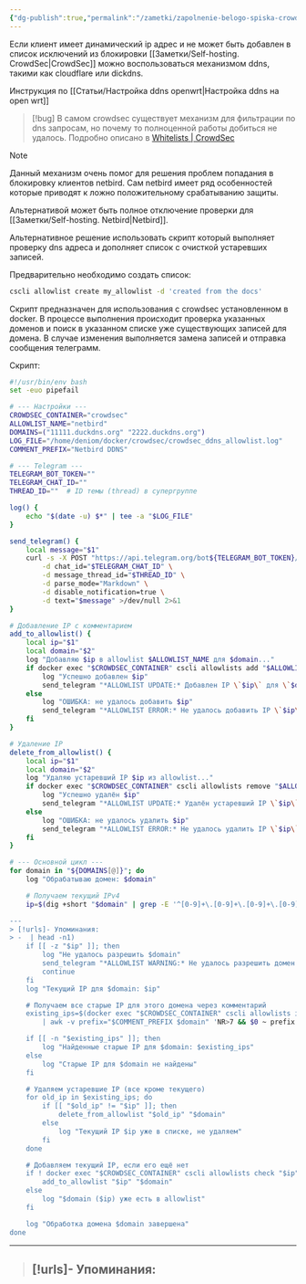```yaml
---
{"dg-publish":true,"permalink":"/zametki/zapolnenie-belogo-spiska-crowdsec-na-osnove-dns/","created":"2025-10-26 22:06","updated":"2025-10-26T22:23:44+03:00"}
---
```


Если клиент имеет динамический ip адрес и не может быть добавлен в список исключений из блокировки [[Заметки/Self-hosting. CrowdSec\|CrowdSec]] можно воспользоваться механизмом ddns, такими как cloudflare или dickdns.

Инструкция по [[Статьи/Настройка ddns openwrt\|Настройка ddns на open wrt]]

> [!bug]
> В самом crowdsec существует механизм для фильтрации по dns запросам, но почему то полноценной работы добиться не удалось. Подробно описано в [Whitelists \| CrowdSec](https://docs.crowdsec.net/u/getting_started/post_installation/whitelists/#dynamic-ip-address)

> [!note]
> Данный механизм очень помог для решения проблем попадания в блокировку клиентов netbird. Сам netbird имеет ряд особенностей которые приводят к ложно положительному срабатыванию защиты.
> 
> Альтернативой может быть полное отключение проверки для [[Заметки/Self-hosting. Netbird\|Netbird]].

Альтернативное решение использовать скрипт который выполняет проверку dns адреса и дополняет список с очисткой устаревших записей.

Предварительно необходимо создать список:
```sh
cscli allowlist create my_allowlist -d 'created from the docs'
```

Скрипт предназначен для использования с crowdsec установленном в docker. В процессе выполнения происходит проверка указанных доменов и поиск в указанном списке уже существующих записей для домена. В случае изменения выполняется замена записей и отправка сообщения телеграмм.

Скрипт:
```sh
#!/usr/bin/env bash
set -euo pipefail

# --- Настройки ---
CROWDSEC_CONTAINER="crowdsec"
ALLOWLIST_NAME="netbird"
DOMAINS=("11111.duckdns.org" "2222.duckdns.org")
LOG_FILE="/home/deniom/docker/crowdsec/crowdsec_ddns_allowlist.log"
COMMENT_PREFIX="Netbird DDNS"

# --- Telegram ---
TELEGRAM_BOT_TOKEN=""
TELEGRAM_CHAT_ID=""
THREAD_ID=""  # ID темы (thread) в супергруппе

log() {
    echo "$(date -u) $*" | tee -a "$LOG_FILE"
}

send_telegram() {
    local message="$1"
    curl -s -X POST "https://api.telegram.org/bot${TELEGRAM_BOT_TOKEN}/sendMessage" \
        -d chat_id="$TELEGRAM_CHAT_ID" \
        -d message_thread_id="$THREAD_ID" \
        -d parse_mode="Markdown" \
        -d disable_notification=true \
        -d text="$message" >/dev/null 2>&1
}

# Добавление IP с комментарием
add_to_allowlist() {
    local ip="$1"
    local domain="$2"
    log "Добавляю $ip в allowlist $ALLOWLIST_NAME для $domain..."
    if docker exec "$CROWDSEC_CONTAINER" cscli allowlists add "$ALLOWLIST_NAME" "$ip" -d "$COMMENT_PREFIX $domain" >/dev/null 2>&1; then
        log "Успешно добавлен $ip"
        send_telegram "*ALLOWLIST UPDATE:* Добавлен IP \`$ip\` для \`$domain\`"
    else
        log "ОШИБКА: не удалось добавить $ip"
        send_telegram "*ALLOWLIST ERROR:* Не удалось добавить IP \`$ip\` для \`$domain\`"
    fi
}

# Удаление IP
delete_from_allowlist() {
    local ip="$1"
    local domain="$2"
    log "Удаляю устаревший IP $ip из allowlist..."
    if docker exec "$CROWDSEC_CONTAINER" cscli allowlists remove "$ALLOWLIST_NAME" "$ip" >/dev/null 2>&1; then
        log "Успешно удалён $ip"
        send_telegram "*ALLOWLIST UPDATE:* Удалён устаревший IP \`$ip\` для \`$domain\`"
    else
        log "ОШИБКА: не удалось удалить $ip"
        send_telegram "*ALLOWLIST ERROR:* Не удалось удалить IP \`$ip\` для \`$domain\`"
    fi
}

# --- Основной цикл ---
for domain in "${DOMAINS[@]}"; do
    log "Обрабатываю домен: $domain"

    # Получаем текущий IPv4
    ip=$(dig +short "$domain" | grep -E '^[0-9]+\.[0-9]+\.[0-9]+\.[0-9]+

---
> [!urls]- Упоминания:
> -  | head -n1)
    if [[ -z "$ip" ]]; then
        log "Не удалось разрешить $domain"
        send_telegram "*ALLOWLIST WARNING:* Не удалось разрешить домен \`$domain\`"
        continue
    fi
    log "Текущий IP для $domain: $ip"

    # Получаем все старые IP для этого домена через комментарий
    existing_ips=$(docker exec "$CROWDSEC_CONTAINER" cscli allowlists inspect "$ALLOWLIST_NAME" 2>/dev/null \
        | awk -v prefix="$COMMENT_PREFIX $domain" 'NR>7 && $0 ~ prefix {print $1}')

    if [[ -n "$existing_ips" ]]; then
        log "Найденные старые IP для $domain: $existing_ips"
    else
        log "Старые IP для $domain не найдены"
    fi

    # Удаляем устаревшие IP (все кроме текущего)
    for old_ip in $existing_ips; do
        if [[ "$old_ip" != "$ip" ]]; then
            delete_from_allowlist "$old_ip" "$domain"
        else
            log "Текущий IP $ip уже в списке, не удаляем"
        fi
    done

    # Добавляем текущий IP, если его ещё нет
    if ! docker exec "$CROWDSEC_CONTAINER" cscli allowlists check "$ip" 2>/dev/null | grep -q "is allowlisted"; then
        add_to_allowlist "$ip" "$domain"
    else
        log "$domain ($ip) уже есть в allowlist"
    fi

    log "Обработка домена $domain завершена"
done
```

---
> [!urls]- Упоминания:
> - 